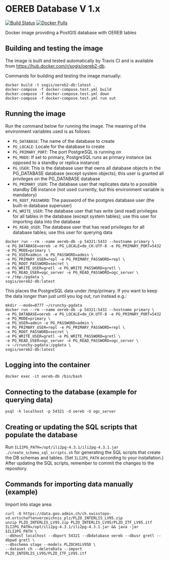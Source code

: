 # OEREB Database V 1.x

[![Build Status](https://travis-ci.org/oereb/oereb2-db.svg?branch=master)](https://travis-ci.org/sogis/oereb2-db)
[![Docker Pulls](https://img.shields.io/docker/pulls/sogis/oereb2-db.svg)](https://hub.docker.com/r/sogis/oereb2-db)

Docker image providing a PostGIS database with OEREB tables

## Building and testing the image

The image is built and tested automatically by Travis CI and is available from https://hub.docker.com/r/sogis/oereb2-db.

Commands for building and testing the image manually:

```
docker build -t sogis/oereb2-db:latest .
docker-compose -f docker-compose.test.yml build
docker-compose -f docker-compose.test.yml down
docker-compose -f docker-compose.test.yml run sut
```

## Running the image

Run the command below for running the image. The meaning of the environment variables used is as follows:

- `PG_DATABASE`: The name of the database to create
- `PG_LOCALE`: Locale for the database to create
- `PG_PRIMARY_PORT`: The port PostgreSQL is running on
- `PG_MODE`: If set to primary, PostgreSQL runs as primary instance (as opposed to a standby or replica instance)
- `PG_USER`: This is the database user that owns all database objects in the PG_DATABASE database (except system objects); this user is granted all privileges on the PG_DATABASE database
- `PG_PRIMARY_USER`: The database user that replicates data to a possible standby DB instance (not used currently, but this environment variable is mandatory)
- `PG_ROOT_PASSWORD`: The password of the postgres database user (the built-in database superuser)
- `PG_WRITE_USER`: The database user that has write (and read) privileges for all tables in the database (except system tables); use this user for importing data into the database
- `PG_READ_USER`: The database user that has read privileges for all database tables; use this user for querying data

```
docker run --rm --name oereb-db -p 54321:5432 --hostname primary \
-e PG_DATABASE=oereb -e PG_LOCALE=de_CH.UTF-8 -e PG_PRIMARY_PORT=5432 -e PG_MODE=primary \
-e PG_USER=admin -e PG_PASSWORD=admin \
-e PG_PRIMARY_USER=repl -e PG_PRIMARY_PASSWORD=repl \
-e PG_ROOT_PASSWORD=secret \
-e PG_WRITE_USER=gretl -e PG_WRITE_PASSWORD=gretl \
-e PG_READ_USER=ogc_server -e PG_READ_PASSWORD=ogc_server \
-v /tmp:/pgdata \
sogis/oereb2-db:latest
```

This places the PostgreSQL data under /tmp/primary. If you want to keep the data longer than just until you log out, run instead e.g.:
```
mkdir --mode=0777 ~/crunchy-pgdata
docker run --rm --name oereb-db -p 54321:5432 --hostname primary \
-e PG_DATABASE=oereb -e PG_LOCALE=de_CH.UTF-8 -e PG_PRIMARY_PORT=5432 -e PG_MODE=primary \
-e PG_USER=admin -e PG_PASSWORD=admin \
-e PG_PRIMARY_USER=repl -e PG_PRIMARY_PASSWORD=repl \
-e PG_ROOT_PASSWORD=secret \
-e PG_WRITE_USER=gretl -e PG_WRITE_PASSWORD=gretl \
-e PG_READ_USER=ogc_server -e PG_READ_PASSWORD=ogc_server \
-v ~/crunchy-pgdata:/pgdata \
sogis/oereb2-db:latest
```

## Logging into the container

```
docker exec -it oereb-db /bin/bash
```

## Connecting to the database (example for querying data)

```
psql -h localhost -p 54321 -d oereb -U ogc_server
```

## Creating or updating the SQL scripts that populate the database

Run `ILI2PG_PATH=/opt/ili2pg-4.3.1/ili2pg-4.3.1.jar ./create_schema_sql_scripts.sh`
for generating the SQL scripts that create the DB schemas and tables.
(Set `ILI2PG_PATH` according to your installation.)
After updating the SQL scripts, remember to commit the changes to the repository.

## Commands for importing data manually (example)

Import into stage area:

```
curl -O https://data.geo.admin.ch/ch.swisstopo-vd.ortschaftenverzeichnis_plz/PLZO_INTERLIS_LV95.zip
unzip PLZO_INTERLIS_LV95.zip PLZO_INTERLIS_LV95/PLZO_ITF_LV95.itf
ILI2PG_PATH=/opt/ili2pg-4.3.1/ili2pg-4.3.1.jar && java -jar $ILI2PG_PATH \
--dbhost localhost --dbport 54321 --dbdatabase oereb --dbusr gretl --dbpwd gretl \
--dbschema stage --models PLZOCH1LV95D \
--dataset ch --deleteData --import PLZO_INTERLIS_LV95/PLZO_ITF_LV95.itf
```
